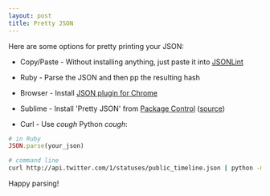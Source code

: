```yaml
---
layout: post
title: Pretty JSON
---
```


Here are some options for pretty printing your JSON:

* Copy/Paste - Without installing anything, just paste it into [JSONLint](http://jsonlint.com/)

* Ruby - Parse the JSON and then pp the resulting hash

* Browser - Install [JSON plugin for Chrome](https://chrome.google.com/webstore/detail/chklaanhfefbnpoihckbnefhakgolnmc?hl=en-US)

* Sublime - Install 'Pretty JSON' from [Package Control](http://wbond.net/sublime_packages/package_control)
([source](https://github.com/dzhibas/SublimePrettyJson))

* Curl - Use *cough* Python *cough*:

``` ruby
# in Ruby
JSON.parse(your_json)
```

``` bash
# command line
curl http://api.twitter.com/1/statuses/public_timeline.json | python -mjson.tool
```

Happy parsing!
